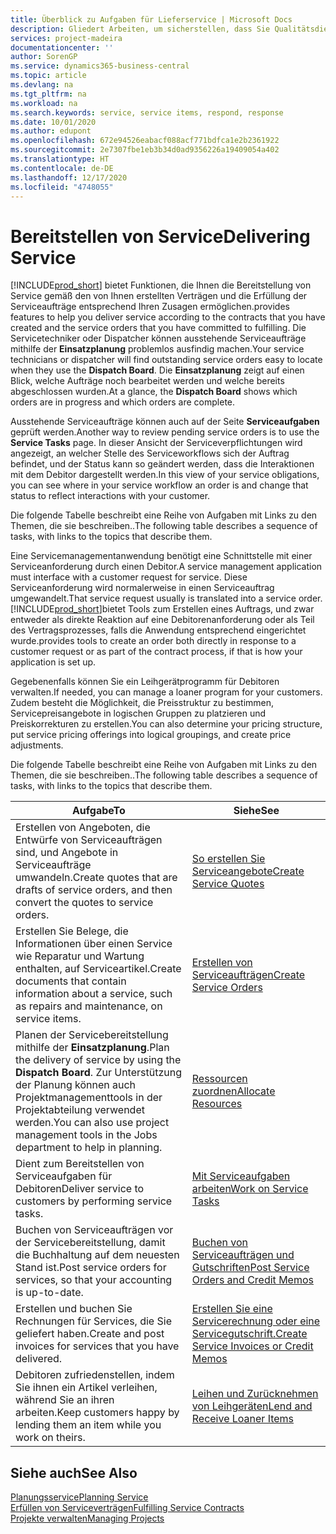 ```yaml
---
title: Überblick zu Aufgaben für Lieferservice | Microsoft Docs
description: Gliedert Arbeiten, um sicherstellen, dass Sie Qualitätsdienst liefern und Verträgen mit Debitoren gerecht werden.
services: project-madeira
documentationcenter: ''
author: SorenGP
ms.service: dynamics365-business-central
ms.topic: article
ms.devlang: na
ms.tgt_pltfrm: na
ms.workload: na
ms.search.keywords: service, service items, respond, response
ms.date: 10/01/2020
ms.author: edupont
ms.openlocfilehash: 672e94526eabacf088acf771bdfca1e2b2361922
ms.sourcegitcommit: 2e7307fbe1eb3b34d0ad9356226a19409054a402
ms.translationtype: HT
ms.contentlocale: de-DE
ms.lasthandoff: 12/17/2020
ms.locfileid: "4748055"
---
```

# <a name="delivering-service"></a><span data-ttu-id="f50e5-103">Bereitstellen von Service</span><span class="sxs-lookup"><span data-stu-id="f50e5-103">Delivering Service</span></span>
[!INCLUDE[prod_short](includes/prod_short.md)] <span data-ttu-id="f50e5-104">bietet Funktionen, die Ihnen die Bereitstellung von Service gemäß den von Ihnen erstellten Verträgen und die Erfüllung der Serviceaufträge entsprechend Ihren Zusagen ermöglichen.</span><span class="sxs-lookup"><span data-stu-id="f50e5-104">provides features to help you deliver service according to the contracts that you have created and the service orders that you have committed to fulfilling.</span></span> <span data-ttu-id="f50e5-105">Die Servicetechniker oder Dispatcher können ausstehende Serviceaufträge mithilfe der **Einsatzplanung** problemlos ausfindig machen.</span><span class="sxs-lookup"><span data-stu-id="f50e5-105">Your service technicians or dispatcher will find outstanding service orders easy to locate when they use the **Dispatch Board**.</span></span> <span data-ttu-id="f50e5-106">Die **Einsatzplanung** zeigt auf einen Blick, welche Aufträge noch bearbeitet werden und welche bereits abgeschlossen wurden.</span><span class="sxs-lookup"><span data-stu-id="f50e5-106">At a glance, the **Dispatch Board** shows which orders are in progress and which orders are complete.</span></span>  
  
<span data-ttu-id="f50e5-107">Ausstehende Serviceaufträge können auch auf der Seite **Serviceaufgaben** geprüft werden.</span><span class="sxs-lookup"><span data-stu-id="f50e5-107">Another way to review pending service orders is to use the **Service Tasks** page.</span></span> <span data-ttu-id="f50e5-108">In dieser Ansicht der Serviceverpflichtungen wird angezeigt, an welcher Stelle des Serviceworkflows sich der Auftrag befindet, und der Status kann so geändert werden, dass die Interaktionen mit dem Debitor dargestellt werden.</span><span class="sxs-lookup"><span data-stu-id="f50e5-108">In this view of your service obligations, you can see where in your service workflow an order is and change that status to reflect interactions with your customer.</span></span>  
  
<span data-ttu-id="f50e5-109">Die folgende Tabelle beschreibt eine Reihe von Aufgaben mit Links zu den Themen, die sie beschreiben..</span><span class="sxs-lookup"><span data-stu-id="f50e5-109">The following table describes a sequence of tasks, with links to the topics that describe them.</span></span>   

<span data-ttu-id="f50e5-110">Eine Servicemanagementanwendung benötigt eine Schnittstelle mit einer Serviceanforderung durch einen Debitor.</span><span class="sxs-lookup"><span data-stu-id="f50e5-110">A service management application must interface with a customer request for service.</span></span> <span data-ttu-id="f50e5-111">Diese Serviceanforderung wird normalerweise in einen Serviceauftrag umgewandelt.</span><span class="sxs-lookup"><span data-stu-id="f50e5-111">That service request usually is translated into a service order.</span></span> [!INCLUDE[prod_short](includes/prod_short.md)]<span data-ttu-id="f50e5-112">bietet Tools zum Erstellen eines Auftrags, und zwar entweder als direkte Reaktion auf eine Debitorenanforderung oder als Teil des Vertragsprozesses, falls die Anwendung entsprechend eingerichtet wurde.</span><span class="sxs-lookup"><span data-stu-id="f50e5-112">provides tools to create an order both directly in response to a customer request or as part of the contract process, if that is how your application is set up.</span></span>  
  
<span data-ttu-id="f50e5-113">Gegebenenfalls können Sie ein Leihgerätprogramm für Debitoren verwalten.</span><span class="sxs-lookup"><span data-stu-id="f50e5-113">If needed, you can manage a loaner program for your customers.</span></span> <span data-ttu-id="f50e5-114">Zudem besteht die Möglichkeit, die Preisstruktur zu bestimmen, Servicepreisangebote in logischen Gruppen zu platzieren und Preiskorrekturen zu erstellen.</span><span class="sxs-lookup"><span data-stu-id="f50e5-114">You can also determine your pricing structure, put service pricing offerings into logical groupings, and create price adjustments.</span></span>  
  
<span data-ttu-id="f50e5-115">Die folgende Tabelle beschreibt eine Reihe von Aufgaben mit Links zu den Themen, die sie beschreiben..</span><span class="sxs-lookup"><span data-stu-id="f50e5-115">The following table describes a sequence of tasks, with links to the topics that describe them.</span></span>   
  
|<span data-ttu-id="f50e5-116">**Aufgabe**</span><span class="sxs-lookup"><span data-stu-id="f50e5-116">**To**</span></span>|<span data-ttu-id="f50e5-117">**Siehe**</span><span class="sxs-lookup"><span data-stu-id="f50e5-117">**See**</span></span>|  
|------------|-------------|  
|<span data-ttu-id="f50e5-118">Erstellen von Angeboten, die Entwürfe von Serviceaufträgen sind, und Angebote in Serviceaufträge umwandeln.</span><span class="sxs-lookup"><span data-stu-id="f50e5-118">Create quotes that are drafts of service orders, and then convert the quotes to service orders.</span></span>|[<span data-ttu-id="f50e5-119">So erstellen Sie Serviceangebote</span><span class="sxs-lookup"><span data-stu-id="f50e5-119">Create Service Quotes</span></span>](service-how-to-create-service-quotes.md)|
|<span data-ttu-id="f50e5-120">Erstellen Sie Belege, die Informationen über einen Service wie Reparatur und Wartung enthalten, auf Serviceartikel.</span><span class="sxs-lookup"><span data-stu-id="f50e5-120">Create documents that contain information about a service, such as repairs and maintenance, on service items.</span></span>|[<span data-ttu-id="f50e5-121">Erstellen von Serviceaufträgen</span><span class="sxs-lookup"><span data-stu-id="f50e5-121">Create Service Orders</span></span>](service-how-to-create-service-orders.md)|
|<span data-ttu-id="f50e5-122">Planen der Servicebereitstellung mithilfe der **Einsatzplanung**.</span><span class="sxs-lookup"><span data-stu-id="f50e5-122">Plan the delivery of service by using the **Dispatch Board**.</span></span> <span data-ttu-id="f50e5-123">Zur Unterstützung der Planung können auch Projektmanagementtools in der Projektabteilung verwendet werden.</span><span class="sxs-lookup"><span data-stu-id="f50e5-123">You can also use project management tools in the Jobs department to help in planning.</span></span>|[<span data-ttu-id="f50e5-124">Ressourcen zuordnen</span><span class="sxs-lookup"><span data-stu-id="f50e5-124">Allocate Resources</span></span>](service-how-to-allocate-resources.md)|  
|<span data-ttu-id="f50e5-125">Dient zum Bereitstellen von Serviceaufgaben für Debitoren</span><span class="sxs-lookup"><span data-stu-id="f50e5-125">Deliver service to customers by performing service tasks.</span></span>|[<span data-ttu-id="f50e5-126">Mit Serviceaufgaben arbeiten</span><span class="sxs-lookup"><span data-stu-id="f50e5-126">Work on Service Tasks</span></span>](service-how-to-work-on-service-tasks.md)|  
|<span data-ttu-id="f50e5-127">Buchen von Serviceaufträgen vor der Servicebereitstellung, damit die Buchhaltung auf dem neuesten Stand ist.</span><span class="sxs-lookup"><span data-stu-id="f50e5-127">Post service orders for services, so that your accounting is up-to-date.</span></span>|[<span data-ttu-id="f50e5-128">Buchen von Serviceaufträgen und Gutschriften</span><span class="sxs-lookup"><span data-stu-id="f50e5-128">Post Service Orders and Credit Memos</span></span>](service-how-to-post-service-orders.md)|  
|<span data-ttu-id="f50e5-129">Erstellen und buchen Sie Rechnungen für Services, die Sie geliefert haben.</span><span class="sxs-lookup"><span data-stu-id="f50e5-129">Create and post invoices for services that you have delivered.</span></span>|[<span data-ttu-id="f50e5-130">Erstellen Sie eine Servicerechnung oder eine Servicegutschrift.</span><span class="sxs-lookup"><span data-stu-id="f50e5-130">Create Service Invoices or Credit Memos</span></span>](service-how-create-invoices.md)|  
|<span data-ttu-id="f50e5-131">Debitoren zufriedenstellen, indem Sie ihnen ein Artikel verleihen, während Sie an ihren arbeiten.</span><span class="sxs-lookup"><span data-stu-id="f50e5-131">Keep customers happy by lending them an item while you work on theirs.</span></span>| [<span data-ttu-id="f50e5-132">Leihen und Zurücknehmen von Leihgeräten</span><span class="sxs-lookup"><span data-stu-id="f50e5-132">Lend and Receive Loaner Items</span></span>](service-how-to-lend-receive-loaners.md)|
  
## <a name="see-also"></a><span data-ttu-id="f50e5-133">Siehe auch</span><span class="sxs-lookup"><span data-stu-id="f50e5-133">See Also</span></span>  
[<span data-ttu-id="f50e5-134">Planungsservice</span><span class="sxs-lookup"><span data-stu-id="f50e5-134">Planning Service</span></span>](service-plan-service.md)  
[<span data-ttu-id="f50e5-135">Erfüllen von Serviceverträgen</span><span class="sxs-lookup"><span data-stu-id="f50e5-135">Fulfilling Service Contracts</span></span>](service-fulfill-service-contracts.md)  
[<span data-ttu-id="f50e5-136">Projekte verwalten</span><span class="sxs-lookup"><span data-stu-id="f50e5-136">Managing Projects</span></span>](projects-manage-projects.md)  
